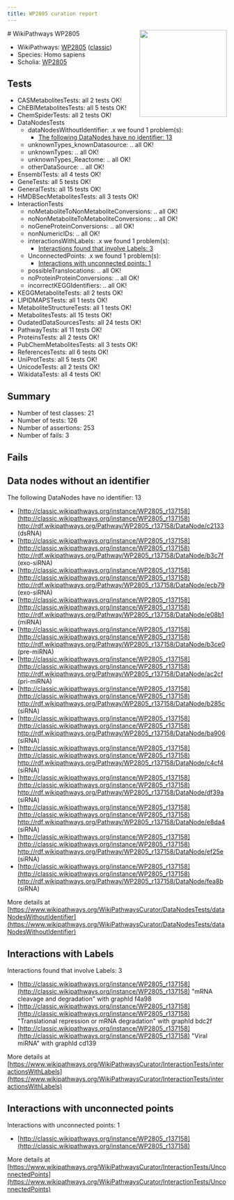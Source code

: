 ```yaml
---
title: WP2805 curation report
---
```


<img style="float: right; width: 200px" src="https://upload.wikimedia.org/wikipedia/commons/thumb/8/83/Wplogo_with_text_500.png/640px-Wplogo_with_text_500.png" />
# WikiPathways WP2805

* WikiPathways: [WP2805](https://wikipathways.org/pathways/WP2805) ([classic](https://classic.wikipathways.org/instance/WP2805))
* Species: Homo sapiens
* Scholia: [WP2805](https://scholia.toolforge.org/wikipathways/WP2805)
## Tests
* CASMetabolitesTests: all 2 tests OK!
* ChEBIMetabolitesTests: all 5 tests OK!
* ChemSpiderTests: all 2 tests OK!
* DataNodesTests
    * dataNodesWithoutIdentifier: .x we found 1 problem(s):
        * [The following DataNodes have no identifier: 13](#8792c493)
    * unknownTypes_knownDatasource: .. all OK!
    * unknownTypes: .. all OK!
    * unknownTypes_Reactome: .. all OK!
    * otherDataSource: .. all OK!
* EnsemblTests: all 4 tests OK!
* GeneTests: all 5 tests OK!
* GeneralTests: all 15 tests OK!
* HMDBSecMetabolitesTests: all 3 tests OK!
* InteractionTests
    * noMetaboliteToNonMetaboliteConversions: .. all OK!
    * noNonMetaboliteToMetaboliteConversions: .. all OK!
    * noGeneProteinConversions: .. all OK!
    * nonNumericIDs: .. all OK!
    * interactionsWithLabels: .x we found 1 problem(s):
        * [Interactions found that involve Labels: 3](#630d267a)
    * UnconnectedPoints: .x we found 1 problem(s):
        * [Interactions with unconnected points: 1](#35a61ad9)
    * possibleTranslocations: .. all OK!
    * noProteinProteinConversions: .. all OK!
    * incorrectKEGGIdentifiers: .. all OK!
* KEGGMetaboliteTests: all 2 tests OK!
* LIPIDMAPSTests: all 1 tests OK!
* MetaboliteStructureTests: all 1 tests OK!
* MetabolitesTests: all 15 tests OK!
* OudatedDataSourcesTests: all 24 tests OK!
* PathwayTests: all 11 tests OK!
* ProteinsTests: all 2 tests OK!
* PubChemMetabolitesTests: all 3 tests OK!
* ReferencesTests: all 6 tests OK!
* UniProtTests: all 5 tests OK!
* UnicodeTests: all 2 tests OK!
* WikidataTests: all 4 tests OK!


## Summary

* Number of test classes: 21
* Number of tests: 126
* Number of assertions: 253
* Number of fails: 3

## Fails

<a name="8792c493" />

## Data nodes without an identifier

The following DataNodes have no identifier: 13

* [http://classic.wikipathways.org/instance/WP2805_r137158](http://classic.wikipathways.org/instance/WP2805_r137158) http://rdf.wikipathways.org/Pathway/WP2805_r137158/DataNode/c2133 (dsRNA)
* [http://classic.wikipathways.org/instance/WP2805_r137158](http://classic.wikipathways.org/instance/WP2805_r137158) http://rdf.wikipathways.org/Pathway/WP2805_r137158/DataNode/b3c7f (exo-siRNA)
* [http://classic.wikipathways.org/instance/WP2805_r137158](http://classic.wikipathways.org/instance/WP2805_r137158) http://rdf.wikipathways.org/Pathway/WP2805_r137158/DataNode/ecb79 (exo-siRNA)
* [http://classic.wikipathways.org/instance/WP2805_r137158](http://classic.wikipathways.org/instance/WP2805_r137158) http://rdf.wikipathways.org/Pathway/WP2805_r137158/DataNode/e08b1 (miRNA)
* [http://classic.wikipathways.org/instance/WP2805_r137158](http://classic.wikipathways.org/instance/WP2805_r137158) http://rdf.wikipathways.org/Pathway/WP2805_r137158/DataNode/b3ce0 (pre-miRNA)
* [http://classic.wikipathways.org/instance/WP2805_r137158](http://classic.wikipathways.org/instance/WP2805_r137158) http://rdf.wikipathways.org/Pathway/WP2805_r137158/DataNode/ac2cf (pri-miRNA)
* [http://classic.wikipathways.org/instance/WP2805_r137158](http://classic.wikipathways.org/instance/WP2805_r137158) http://rdf.wikipathways.org/Pathway/WP2805_r137158/DataNode/b285c (siRNA)
* [http://classic.wikipathways.org/instance/WP2805_r137158](http://classic.wikipathways.org/instance/WP2805_r137158) http://rdf.wikipathways.org/Pathway/WP2805_r137158/DataNode/ba906 (siRNA)
* [http://classic.wikipathways.org/instance/WP2805_r137158](http://classic.wikipathways.org/instance/WP2805_r137158) http://rdf.wikipathways.org/Pathway/WP2805_r137158/DataNode/c4cf4 (siRNA)
* [http://classic.wikipathways.org/instance/WP2805_r137158](http://classic.wikipathways.org/instance/WP2805_r137158) http://rdf.wikipathways.org/Pathway/WP2805_r137158/DataNode/df39a (siRNA)
* [http://classic.wikipathways.org/instance/WP2805_r137158](http://classic.wikipathways.org/instance/WP2805_r137158) http://rdf.wikipathways.org/Pathway/WP2805_r137158/DataNode/e8da4 (siRNA)
* [http://classic.wikipathways.org/instance/WP2805_r137158](http://classic.wikipathways.org/instance/WP2805_r137158) http://rdf.wikipathways.org/Pathway/WP2805_r137158/DataNode/ef25e (siRNA)
* [http://classic.wikipathways.org/instance/WP2805_r137158](http://classic.wikipathways.org/instance/WP2805_r137158) http://rdf.wikipathways.org/Pathway/WP2805_r137158/DataNode/fea8b (siRNA)


More details at [https://www.wikipathways.org/WikiPathwaysCurator/DataNodesTests/dataNodesWithoutIdentifier](https://www.wikipathways.org/WikiPathwaysCurator/DataNodesTests/dataNodesWithoutIdentifier)

<a name="630d267a" />

## Interactions with Labels

Interactions found that involve Labels: 3

* [http://classic.wikipathways.org/instance/WP2805_r137158](http://classic.wikipathways.org/instance/WP2805_r137158) "mRNA cleavage
and degradation" with graphId f4a98
* [http://classic.wikipathways.org/instance/WP2805_r137158](http://classic.wikipathways.org/instance/WP2805_r137158) "Translational repression
or mRNA degradation" with graphId bdc2f
* [http://classic.wikipathways.org/instance/WP2805_r137158](http://classic.wikipathways.org/instance/WP2805_r137158) "Viral miRNA" with graphId cd139


More details at [https://www.wikipathways.org/WikiPathwaysCurator/InteractionTests/interactionsWithLabels](https://www.wikipathways.org/WikiPathwaysCurator/InteractionTests/interactionsWithLabels)

<a name="35a61ad9" />

## Interactions with unconnected points

Interactions with unconnected points: 1

* [http://classic.wikipathways.org/instance/WP2805_r137158](http://classic.wikipathways.org/instance/WP2805_r137158)


More details at [https://www.wikipathways.org/WikiPathwaysCurator/InteractionTests/UnconnectedPoints](https://www.wikipathways.org/WikiPathwaysCurator/InteractionTests/UnconnectedPoints)


